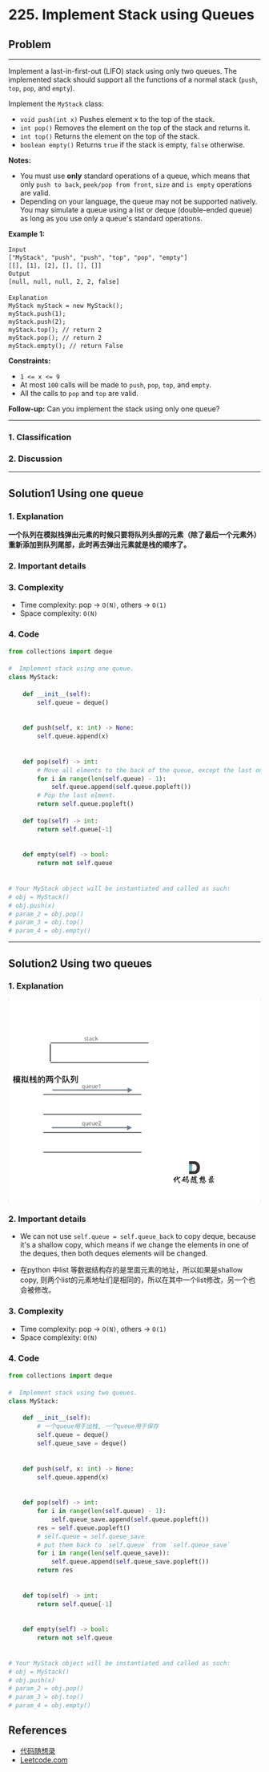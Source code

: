 # 225. Implement Stack using Queues

## Problem

*****

Implement a last-in-first-out (LIFO) stack using only two queues. The implemented stack should support all the functions of a normal stack (`push`, `top`, `pop`, and `empty`).

Implement the `MyStack` class:

- `void push(int x)` Pushes element x to the top of the stack.
- `int pop()` Removes the element on the top of the stack and returns it.
- `int top()` Returns the element on the top of the stack.
- `boolean empty()` Returns `true` if the stack is empty, `false` otherwise.

**Notes:**

- You must use **only** standard operations of a queue, which means that only `push to back`, `peek/pop from front`, `size` and `is empty` operations are valid.
- Depending on your language, the queue may not be supported natively. You may simulate a queue using a list or deque (double-ended queue) as long as you use only a queue's standard operations.

 

**Example 1:**

```
Input
["MyStack", "push", "push", "top", "pop", "empty"]
[[], [1], [2], [], [], []]
Output
[null, null, null, 2, 2, false]

Explanation
MyStack myStack = new MyStack();
myStack.push(1);
myStack.push(2);
myStack.top(); // return 2
myStack.pop(); // return 2
myStack.empty(); // return False
```

 

**Constraints:**

- `1 <= x <= 9`
- At most `100` calls will be made to `push`, `pop`, `top`, and `empty`.
- All the calls to `pop` and `top` are valid.

 

**Follow-up:** Can you implement the stack using only one queue?

******

### 1. Classification



### 2. Discussion





*******

## Solution1 Using one queue

### 1. Explanation

**一个队列在模拟栈弹出元素的时候只要将队列头部的元素（除了最后一个元素外） 重新添加到队列尾部，此时再去弹出元素就是栈的顺序了。**

### 2. Important details

### 3. Complexity

- Time complexity: pop -> `O(N)`,  others -> `O(1)`
- Space complexity: `O(N)`



### 4. Code

```python
from collections import deque

#  Implement stack using one queue.
class MyStack:

    def __init__(self):
        self.queue = deque()
        
        
    def push(self, x: int) -> None:
        self.queue.append(x)


    def pop(self) -> int:
        # Move all elments to the back of the queue, except the last one.
        for i in range(len(self.queue) - 1):
            self.queue.append(self.queue.popleft())
        # Pop the last elment.
        return self.queue.popleft()

    def top(self) -> int:
        return self.queue[-1]


    def empty(self) -> bool:
        return not self.queue


# Your MyStack object will be instantiated and called as such:
# obj = MyStack()
# obj.push(x)
# param_2 = obj.pop()
# param_3 = obj.top()
# param_4 = obj.empty()
```



********

## Solution2 Using two queues

### 1. Explanation

![225.用队列实现栈](./0225%20Implement%20Stack%20using%20Queues.assets/225.%E7%94%A8%E9%98%9F%E5%88%97%E5%AE%9E%E7%8E%B0%E6%A0%88.gif)



### 2. Important details

- We can not use `self.queue = self.queue_back` to copy deque, because it's a shallow copy, which means if we change the elements in one of the deques, then both deques elements will be changed.

- 在python 中list 等数据结构存的是里面元素的地址，所以如果是shallow copy, 则两个list的元素地址们是相同的，所以在其中一个list修改，另一个也会被修改。

### 3. Complexity

- Time complexity: pop -> `O(N)`,  others -> `O(1)`
- Space complexity:  `O(N)`



### 4. Code

```python
from collections import deque

#  Implement stack using two queues.
class MyStack:

    def __init__(self):
        # 一个queue用于出栈, 一个queue用于保存
        self.queue = deque()
        self.queue_save = deque()
        
        
    def push(self, x: int) -> None:
        self.queue.append(x)


    def pop(self) -> int:
        for i in range(len(self.queue) - 1):
            self.queue_save.append(self.queue.popleft())
        res = self.queue.popleft()
        # self.queue = self.queue_save
        # put them back to `self.queue` from `self.queue_save`
        for i in range(len(self.queue_save)):
            self.queue.append(self.queue_save.popleft())
        return res


    def top(self) -> int:
        return self.queue[-1]


    def empty(self) -> bool:
        return not self.queue


# Your MyStack object will be instantiated and called as such:
# obj = MyStack()
# obj.push(x)
# param_2 = obj.pop()
# param_3 = obj.top()
# param_4 = obj.empty()
```

## References

- [代码随想录 ](https://github.com/youngyangyang04/leetcode-master)
- [Leetcode.com](https://leetcode.com/problemset/all/)
